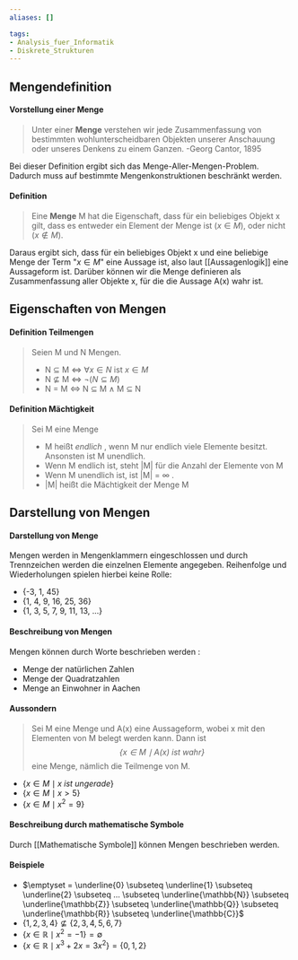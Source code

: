 ```yaml
---
aliases: []

tags:
- Analysis_fuer_Informatik
- Diskrete_Strukturen
---
```



## Mengendefinition

#### Vorstellung einer Menge

> Unter einer **Menge** verstehen wir jede Zusammenfassung von bestimmten wohlunterscheidbaren Objekten unserer Anschauung oder unseres Denkens zu einem Ganzen.
> -Georg Cantor, 1895

Bei dieser Definition ergibt sich das Menge-Aller-Mengen-Problem. Dadurch muss auf bestimmte Mengenkonstruktionen beschränkt werden.

#### Definition

> Eine **Menge** M hat die Eigenschaft, dass für ein beliebiges Objekt x gilt, dass es entweder ein Element der Menge ist ($x \in M$), oder nicht ($x \notin M$).

Daraus ergibt sich, dass für ein beliebiges Objekt x und eine beliebige Menge der Term "$x \in M$" eine Aussage ist, also laut [[Aussagenlogik]] eine Aussageform ist. Darüber können wir die Menge definieren als Zusammenfassung aller Objekte x, für die die Aussage A(x) wahr ist.

## Eigenschaften von Mengen

#### Definition Teilmengen

> Seien M und N Mengen.
> - N $\subseteq$ M $\Leftrightarrow$ $\forall x \in N$ ist $x \in M$ 
> - N $\nsubseteq$ M $\Leftrightarrow$ $\lnot ( N \subseteq M)$
> - N = M $\Leftrightarrow$ N $\subseteq$ M $\land$ M $\subseteq$ N

#### Definition Mächtigkeit

> Sei M eine Menge
> - M heißt *endlich* , wenn M nur endlich viele Elemente besitzt. Ansonsten ist M unendlich.
> - Wenn M endlich ist, steht |M| für die Anzahl der Elemente von M
> - Wenn M unendlich ist, ist |M| = $\infty$ .
> - |M| heißt die Mächtigkeit der Menge M




## Darstellung von Mengen


#### Darstellung von Menge

Mengen werden in Mengenklammern eingeschlossen und durch Trennzeichen werden die einzelnen Elemente angegeben. Reihenfolge und Wiederholungen spielen hierbei keine Rolle:
- {-3, 1, 45}
- {1, 4, 9, 16, 25, 36}
- {1, 3, 5, 7, 9, 11, 13, ...}

#### Beschreibung von Mengen

Mengen können durch Worte beschrieben werden :
- Menge der natürlichen Zahlen
- Menge der Quadratzahlen
- Menge an Einwohner in Aachen


#### Aussondern

>Sei M eine Menge und A(x) eine Aussageform, wobei x mit den Elementen von M belegt werden kann. Dann ist *$$\{ x \in M \mid A(x) \:ist \: wahr\}$$*
 eine Menge, nämlich die Teilmenge von M.

- $\{ x \in M \mid x \: ist \: ungerade\}$
- $\{ x \in M \mid x > 5\}$
- $\{ x \in M \mid x^2 = 9\}$


#### Beschreibung durch mathematische Symbole

Durch [[Mathematische Symbole]] können Mengen beschrieben werden.

#### Beispiele

- $\emptyset = \underline{0} \subseteq \underline{1} \subseteq \underline{2} \subseteq ... \subseteq \underline{\mathbb{N}} \subseteq \underline{\mathbb{Z}} \subseteq \underline{\mathbb{Q}} \subseteq \underline{\mathbb{R}} \subseteq \underline{\mathbb{C}}$
- $\{ 1, 2, 3, 4\} \nsubseteq \{ 2, 3, 4, 5, 6, 7\}$
- $\{ x \in \mathbb{R} \mid x^2 = -1 \} = \emptyset$
- $\{ x \in \mathbb{R} \mid x^3 + 2x = 3x^2\}  = \{ 0, 1, 2\}$ 